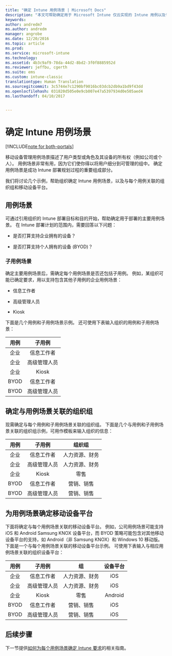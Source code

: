```yaml
---
title: "确定 Intune 用例场景 | Microsoft Docs"
description: "本文可帮助确定用于 Microsoft Intune 仅云实现的 Intune 用例以及子用例场景。"
keywords: 
author: andredm7
ms.author: andredm
manager: angrobe
ms.date: 12/20/2016
ms.topic: article
ms.prod: 
ms.service: microsoft-intune
ms.technology: 
ms.assetid: 4b3c9af9-78da-44d2-8bd2-3f0f8885952d
ms.reviewer: jeffbu, cgerth
ms.suite: ems
ms.custom: intune-classic
translationtype: Human Translation
ms.sourcegitcommit: 3c5744e7c1290bf9016bc03dcb2db9a1bd9f43dd
ms.openlocfilehash: 031820d505e0e9cb007e47a5397934d0e505aed4
ms.lasthandoff: 04/10/2017


---
```


# <a name="identify-intune-use-case-scenarios"></a>确定 Intune 用例场景

[!INCLUDE[note for both-portals](../includes/note-for-both-portals.md)]

移动设备管理用例场景描述了用户类型或角色及其设备的所有权（例如公司或个人）。 用例场景非常有用，因为它们使你得以将用户细分到可管理的组中。 确定用例场景是成功 Intune 部署规划过程的重要组成部分。

我们将讨论几个示例，帮助组织确定 Intune 用例场景，以及与每个用例关联的组织组和移动设备平台。

## <a name="use-case-scenarios"></a>用例场景

可通过引用组织的 Intune 部署目标和目的开始，帮助确定用于部署的主要用例场景。 在 Intune 部署计划的范围内，需要回答以下问题：

-   是否打算支持企业拥有的设备？

-   是否打算支持个人拥有的设备 (BYOD)？

### <a name="sub-use-case-scenarios"></a>子用例场景

确定主要用例场景后，需确定每个用例场景是否还包括子用例。 例如，某组织可能已确定要求，用以支持包含其他子用例的企业用例场景：

-   信息工作者

-   高级管理人员

-   Kiosk

下面是几个用例和子用例场景示例。 还可使用下表输入组织的用例和子用例场景：

| **用例** | **子用例** |
|:---:|:---:|
| 企业 | 信息工作者 |              
| 企业 | 高级管理人员 |           
| 企业 | Kiosk |
| BYOD | 信息工作者 |           
| BYOD | 高级管理人员 |

## <a name="identify-organizational-groups-associated-with-use-case-scenarios"></a>确定与用例场景关联的组织组

现需确定与每个用例和子用例场景关联的组织组。 下面是几个与用例和子用例场景关联的组织组示例，可用作模板来输入组织的信息：

| **用例** | **子用例** | **组织组** |
|:---:|:---:|:---:|
| 企业 | 信息工作者 | 人力资源、财务 |               
| 企业 | 高级管理人员 | 人力资源、财务 |            
| 企业 | Kiosk | 零售 |
| BYOD | 信息工作者 | 营销、销售 |            
| BYOD | 高级管理人员 | 营销、销售 |

## <a name="identify-mobile-device-platforms-for-use-case-scenarios"></a>为用例场景确定移动设备平台

下面将确定与每个用例场景关联的移动设备平台。 例如，公司用例场景可能支持 iOS 和 Android Samsung KNOX 设备平台，而 BYOD 策略可能包含对其他移动设备平台的支持，如 Android（非 Samsung KNOX）和 Windows 10 移动版。 下面是一个与每个用例场景关联的移动设备平台示例。 可使用下表输入与相应用例场景关联的组织设备平台：

| **用例** | **子用例** | **组** | **设备平台** |   
|:---:|:---:|:---:|:---:|
| 企业 | 信息工作者 | 人力资源、财务 | iOS |                                                           
| 企业 | 高级管理人员 | 人力资源、财务 | iOS |                                                           
| 企业 | Kiosk | 零售 | Android |
| BYOD | 信息工作者 | 营销、销售 | iOS |                                                           
| BYOD | 高级管理人员 | 营销、销售 | iOS |

## <a name="next-steps"></a>后续步骤

下一节提供[如何为每个用例场景确定 Intune 要求](section-3-determine-use-case-requirements.md)的相关指南。


